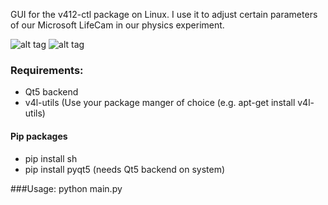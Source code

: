 GUI for the v412-ctl package on Linux.
I use it to adjust certain parameters of our Microsoft LifeCam in our physics experiment.

![alt tag](https://cloud.githubusercontent.com/assets/8195877/23632063/d296be7c-02c0-11e7-89ad-98a80be144db.png)
![alt tag](https://cloud.githubusercontent.com/assets/8195877/23632062/d292920c-02c0-11e7-81f6-de6d6f593872.png)

### Requirements:
- Qt5 backend
- v4l-utils (Use your package manger of choice (e.g. apt-get install v4l-utils)

#### Pip packages
- pip install sh
- pip install pyqt5 (needs Qt5 backend on system)
    
###Usage:
    python main.py


